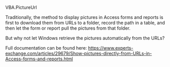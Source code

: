 VBA.PictureUrl

Traditionally, the method to display pictures in Access forms and reports is first to download them from URLs to a folder, record the path in a table, and then let the form or report pull the pictures from that folder.

But why not let Windows retrieve the pictures automatically from the URLs? 

Full documentation can be found here: 
https://www.experts-exchange.com/articles/29679/Show-pictures-directly-from-URLs-in-Access-forms-and-reports.html
